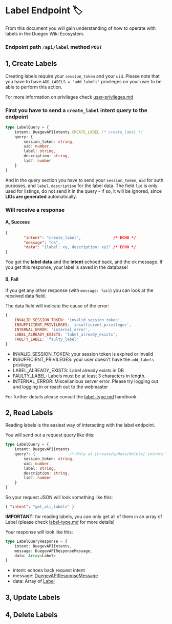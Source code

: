 # Label Endpoint 🏷️

From this document you will gain understanding of how to operate with labels in the Duegev Wiki Ecosystem.

### Endpoint path ``/api/label`` method ``POST``

## 1, Create Labels

Creating labels require your ``session_token`` and your ``uid``. Please note that you have to have ``ADD_LABELS = 'add_labels'`` privileges on your user to be able to perform this action.

For more information on privileges check [user-privileges.md](./enums/user-privileges.md)

### First you have to send a ``create_label`` intent query to the endpoint

```Typescript
type LabelQuery = {
    intent: DuegevAPIIntents.CREATE_LABEL /* create_label */
    query: {              
        session_token: string,
        uid: number,
        label: string,
        description: string,
        lid?: number
    }
}
```

And in the query section you have to send your ``session_token``, ``uid`` for auth purposes, and ``label``, ``description`` for the label data. The field ``lid`` is only used for listings, do not send it in the query - if so, it will be ignored, since **LIDs are generated** automatically.

### Will receive a response

#### A, Success

```JSON
{
        "intent": "create_label",              /* ECHO */
        "message": "ok",
        "data": "{label: xy, description: xy}" /* ECHO */
}
```

You got the **label data** and the **intent** echoed back, and the ok message. If you get this response, your label is saved in the database!

#### B, Fail
If you get any other response (with ``message: fail``) you can look at the received data field.

The data field will indicate the cause of the error:

```Javascript
{
    INVALID_SESSION_TOKEN: 'invalid_session_token',
    INSUFFICIENT_PRIVILEGES: 'insufficient_privileges',
    INTERNAL_ERROR: 'internal_error',
    LABEL_ALREADY_EXISTS: 'label_already_exists',
    FAULTY_LABEL: 'faulty_label'
}
```

- INVALID_SESSION_TOKEN: your session token is expired or invalid
- INSUFFICIENT_PRIVILEGES: your user doesn't have the ``add_labels`` privilege
- LABEL_ALREADY_EXISTS: Label already exists in DB
- FAULTY_LABEL: Labels must be at least 3 characters in length.
- INTERNAL_ERROR: Miscellanious server error. Please try logging out and logging in or reach out to the webmaster

For further details please consult the [label-type.md](./types/label-type.md) handbook.

## 2, Read Labels
Reading labels is the easiest way of interacting with the label endpoint.

You will send out a request query like this:
```Typescript
type LabelQuery = {
    intent: DuegevAPIIntents
    query?: {               /* Only at [create/update/delete] intents */
        session_token: string,
        uid: number,
        label: string,
        description: string,
        lid?: number
    }
}
```
So your request JSON will look something like this: 

```JSON
{ "intent": "get_all_labels" }
```
**IMPORTANT:** for reading labels, you can only get all of them in an array of Label (please check [label-type.md](./types/label-type.md) for more details)

Your response will look like this:
```Typescript
type LabelQueryResponse = {
    intent: DuegevAPIIntents,
    message: DuegevAPIResponseMessage,
    data: Array<Label>
}
```

- intent: echoes back request intent
- message: [DuegevAPIResponseMessage](./enums/api-response-messages.md)
- data: Array of [Label](./types/label-type.md)

## 3, Update Labels

## 4, Delete Labels
